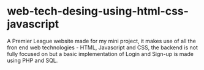 # web-tech-desing-using-html-css-javascript
A Premier League website made for my mini project, it makes use of all the fron end web technologies - HTML, Javascript and CSS, the backend is not fully focused on but a basic implementation of Login and Sign-up is made using PHP and SQL.

